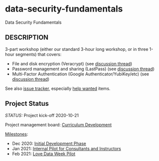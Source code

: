 # data-security-fundamentals
Data Security Fundamentals

## DESCRIPTION

3-part workshop (either our standard 3-hour long workshop, or in three 1-hour segments) that covers:
- File and disk encryption (Veracrypt) (see [discussion thread](https://github.com/dlab-berkeley/data-security-fundamentals/issues/9))
- Password management and sharing (LastPass) (see [discussion thread](https://github.com/dlab-berkeley/data-security-fundamentals/issues/10))
- Multi-Factor Authentication (Google Authenticator/YubiKey/etc) (see [discussion thread](https://github.com/dlab-berkeley/data-security-fundamentals/issues/11))

See also [issue tracker](https://github.com/dlab-berkeley/data-security-fundamentals/issues), especially [help wanted](https://github.com/dlab-berkeley/data-security-fundamentals/issues?q=is%3Aissue+is%3Aopen+label%3A%22help+wanted%22) items.

## Project Status

*STATUS:* Project kick-off 2020-10-21

Project management board: [Curriculum Development](https://github.com/dlab-berkeley/data-security-fundamentals/projects/1)

[Milestones](https://github.com/dlab-berkeley/data-security-fundamentals/milestones?direction=asc&sort=due_date&state=open):
- Dec 2020: [Initial Development Phase](https://github.com/dlab-berkeley/data-security-fundamentals/milestone/1)
- Jan 2021: [Internal Pilot for Consultants and Instructors](https://github.com/dlab-berkeley/data-security-fundamentals/milestone/2)
- Feb 2021: [Love Data Week Pilot](https://github.com/dlab-berkeley/data-security-fundamentals/milestone/3)
